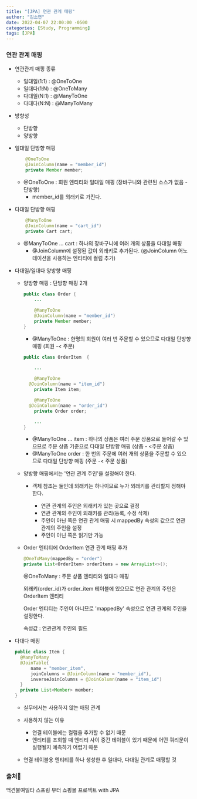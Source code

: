 ```yaml
---
title: "[JPA] 연관 관계 매핑"
author: "김소연"
date: 2022-04-07 22:00:00 -0500
categories: [Study, Programming]
tags: [JPA]
---
```




### 연관 관계 매핑

- 연관관계 매핑 종류

  - 일대일(1:1) : @OneToOne
  - 일대다(1:N) : @OneToMany
  - 다대일(N:1) : @ManyToOne
  - 다대다(N:N) : @ManyToMany

- 방향성

  - 단방향
  - 양방향

- 일대일 단방향 매핑

  ```java
      @OneToOne
      @JoinColumn(name = "member_id")
      private Member member;
  ```

    - @OneToOne : 회원 엔티티와 일대일 매핑 (장바구니와 관련된 소스가 없음 - 단방향)
      - member_id를 외래키로 가진다.

- 다대일 단방향 매핑

  ```java
      @ManyToOne
      @JoinColumn(name = "cart_id")
      private Cart cart;
  ```

  - @ManyToOne ... cart : 하나의 장바구니에 여러 개의 상품을 다대일 매핑
    - @JoinColumn에 설정된 값이 외래키로 추가된다. (@JoinColumn 어노테이션을 사용하는 엔티티에 컬럼 추가)

- 다대일/일대다 양방향 매핑

  - 양방향 매핑 : 단방향 매핑 2개

    ```java
    public class Order {
        ...
          
    	@ManyToOne
        @JoinColumn(name = "member_id")
        private Member member;
    }
    ```
    - @ManyToOne : 한명의 회원이 여러 번 주문할 수 있으므로 다대일 단방향 매핑 (회원 -< 주문)
    
    ```java
    public class OrderItem  {
    
        ...
            
        @ManyToOne
      @JoinColumn(name = "item_id")
        private Item item;
    
        @ManyToOne
      @JoinColumn(name = "order_id")
        private Order order;
    
        ...
    }
    ```
    - @ManyToOne ... item : 하나의 상품은 여러 주문 상품으로 들어갈 수 있으므로 주문 상품 기준으로 다대일 단방향 매핑 (상품 - <주문 상품)
    - @ManyToOne order : 한 번의 주문에 여러 개의 상품을 주문할 수 있으므로 다대일 단방향 매핑 (주문 -< 주문 상품)

  - 양방향 매핑에서는 '연관 관계 주인'을 설정해야 한다.

    - 객체 참조는 둘인데 외래키는 하나이므로 누가 외래키를 관리할지 정해야 한다.

      - 연관 관계의 주인은 외래키가 있는 곳으로 결정
      - 연관 관계의 주인이 외래키를 관리(등록, 수정 삭제)
      - 주인이 아닌 쪽은 연관 관계 매핑 시 mappedBy 속성의 값으로 연관 관계의 주인을 설정
      - 주인이 아닌 쪽은 읽기만 가능

  - Order 엔티티에 OrderItem 연관 관계 매핑 추가

      ```java
    @OneToMany(mappedBy = "order")
      private List<OrderItem> orderItems = new ArrayList<>();
    ```

    @OneToMany : 주문 상품 엔티티와 일대다 매핑

      외래키(order_id)가 order_item 테이블에 있으므로 연관 관계의 주인은 OrderItem 엔티티

      Order 엔티티는 주인이 아니므로 'mappedBy' 속성으로 연관 관계의 주인을 설정한다.

      속성값 : 연관관계 주인의 필드

- 다대다 매핑

  ```java
  public class Item {
  	@ManyToMany
  	@JoinTable{
  		name = "member_item",
  		joinColumns = @JoinColumn(name = "member_id"),
  		inverseJoinColumns = @JoinColumn(name = "item_id")
  	}
  	private List<Member> member;
  }
  ```

  - 실무에서는 사용하지 않는 매핑 관계

  - 사용하지 않는 이유 

    - 연결 테이블에는 컬럼을 추가할 수 없기 때문
    - 엔티티를 조회할 때 엔티티 사이 중간 테이블이 있기 때문에 어떤 쿼리문이 실행될지 예측하기 어렵기 때문

  - 연결 테이블용 엔티티를 하나 생성한 후 일대다, 다대일 관계로 매핑할 것



### 출처📎

백견불여일타 스프링 부터 쇼핑몰 프로젝트 with JPA